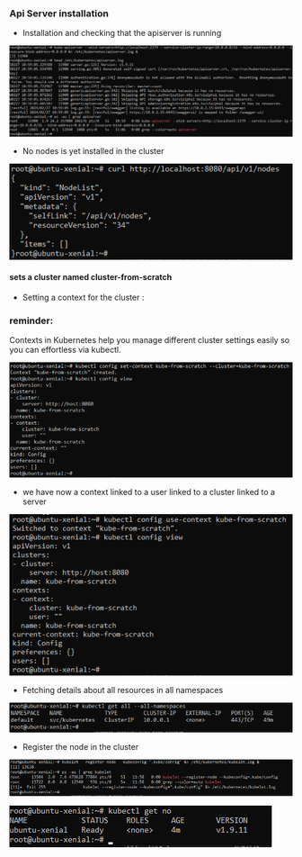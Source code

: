 ### Api Server installation

- Installation and checking that the apiserver is running

![alt text](images2/i4-1.png)

- No nodes is yet installed in the cluster 

![alt text](images2/i4-2.png)

#### sets a cluster named cluster-from-scratch 


- Setting a context for the cluster :
### reminder:
 Contexts in Kubernetes help you manage different cluster settings easily so you can effortless via kubectl.

![alt text](images2/i4-4.png)

- we have now a context linked to a user linked to a cluster linked to a server

![alt text](images2/i4-5.png)

-   Fetching details about all resources in all namespaces 

![alt text](images2/i4-6.png)

-  Register the node in the cluster

![alt text](images2/i4-7.png)

![alt text](images2/i4-8.png)